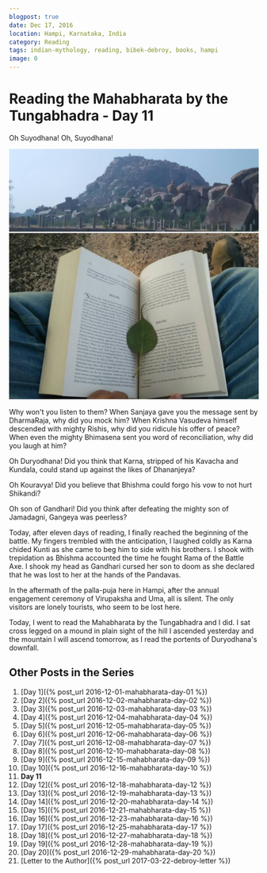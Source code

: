 ```yaml
---
blogpost: true
date: Dec 17, 2016
location: Hampi, Karnataka, India
category: Reading
tags: indian-mythology, reading, bibek-debroy, books, hampi
image: 0
---
```

# Reading the Mahabharata by the Tungabhadra - Day 11

Oh Suyodhana! Oh, Suyodhana!

![Mahabharata Day 11](/assets/images/posts/india/mahabharata-day-11.jpg)

Why won't you listen to them? When Sanjaya gave you the message sent by
DharmaRaja, why did you mock him? When Krishna Vasudeva himself descended with
mighty Rishis, why did you ridicule his offer of peace? When even the mighty
Bhimasena sent you word of reconciliation, why did you laugh at him?

Oh Duryodhana! Did you think that Karna, stripped of his Kavacha and Kundala,
could stand up against the likes of Dhananjeya?

Oh Kouravya! Did you believe that Bhishma could forgo his vow to not hurt
Shikandi?

Oh son of Gandhari! Did you think after defeating the mighty son of Jamadagni,
Gangeya was peerless?

Today, after eleven days of reading, I finally reached the beginning of the
battle. My fingers trembled with the anticipation, I laughed coldly as Karna
chided Kunti as she came to beg him to side with his brothers. I shook with
trepidation as Bhishma accounted the time he fought Rama of the Battle Axe. I
shook my head as Gandhari cursed her son to doom as she declared that he was
lost to her at the hands of the Pandavas.

In the aftermath of the palla-puja here in Hampi, after the annual engagement
ceremony of Virupaksha and Uma, all is silent. The only visitors are lonely
tourists, who seem to be lost here.

Today, I went to read the Mahabharata by the Tungabhadra and I did. I sat cross
legged on a mound in plain sight of the hill I ascended yesterday and the
mountain I will ascend tomorrow, as I read the portents of Duryodhana's
downfall.

## Other Posts in the Series

1. [Day 1]({% post_url 2016-12-01-mahabharata-day-01 %})
1. [Day 2]({% post_url 2016-12-02-mahabharata-day-02 %})
1. [Day 3]({% post_url 2016-12-03-mahabharata-day-03 %})
1. [Day 4]({% post_url 2016-12-04-mahabharata-day-04 %})
1. [Day 5]({% post_url 2016-12-05-mahabharata-day-05 %})
1. [Day 6]({% post_url 2016-12-06-mahabharata-day-06 %})
1. [Day 7]({% post_url 2016-12-08-mahabharata-day-07 %})
1. [Day 8]({% post_url 2016-12-10-mahabharata-day-08 %})
1. [Day 9]({% post_url 2016-12-15-mahabharata-day-09 %})
1. [Day 10]({% post_url 2016-12-16-mahabharata-day-10 %})
1. **Day 11**
1. [Day 12]({% post_url 2016-12-18-mahabharata-day-12 %})
1. [Day 13]({% post_url 2016-12-19-mahabharata-day-13 %})
1. [Day 14]({% post_url 2016-12-20-mahabharata-day-14 %})
1. [Day 15]({% post_url 2016-12-21-mahabharata-day-15 %})
1. [Day 16]({% post_url 2016-12-23-mahabharata-day-16 %})
1. [Day 17]({% post_url 2016-12-25-mahabharata-day-17 %})
1. [Day 18]({% post_url 2016-12-27-mahabharata-day-18 %})
1. [Day 19]({% post_url 2016-12-28-mahabharata-day-19 %})
1. [Day 20]({% post_url 2016-12-29-mahabharata-day-20 %})
1. [Letter to the Author]({% post_url 2017-03-22-debroy-letter %})
